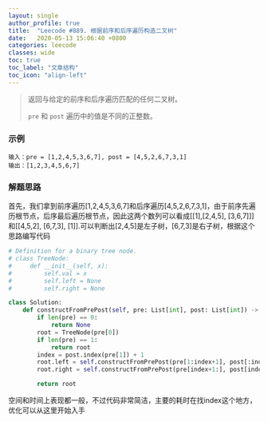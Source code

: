 ```yaml
---
layout: single
author_profile: true
title:  "Leecode #889. 根据前序和后序遍历构造二叉树"
date:   2020-05-13 15:06:40 +0800
categories: leecode
classes: wide
toc: true
toc_label: "文章结构"
toc_icon: "align-left"
---
```


> 返回与给定的前序和后序遍历匹配的任何二叉树。
>
>  `pre` 和 `post` 遍历中的值是不同的正整数。

### 示例

```shell
输入：pre = [1,2,4,5,3,6,7], post = [4,5,2,6,7,3,1]
输出：[1,2,3,4,5,6,7]
```

### 解题思路

​	首先，我们拿到前序遍历[1,2,4,5,3,6,7]和后序遍历[4,5,2,6,7,3,1]，由于前序先遍历根节点，后序最后遍历根节点，因此这两个数列可以看成[[1],[2,4,5], [3,6,7]]]和[[4,5,2], [6,7,3], [1]].可以判断出[2,4,5]是左子树，[6,7,3]是右子树，根据这个思路编写代码

```python
# Definition for a binary tree node.
# class TreeNode:
#     def __init__(self, x):
#         self.val = x
#         self.left = None
#         self.right = None

class Solution:
    def constructFromPrePost(self, pre: List[int], post: List[int]) -> TreeNode:
        if len(pre) == 0:
            return None
        root = TreeNode(pre[0])
        if len(pre) == 1:
            return root
        index = post.index(pre[1]) + 1
        root.left = self.constructFromPrePost(pre[1:index+1], post[:index])
        root.right = self.constructFromPrePost(pre[index+1:], post[index:])

        return root
```

空间和时间上表现都一般，不过代码非常简洁，主要的耗时在找index这个地方，优化可以从这里开始入手
